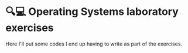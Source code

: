 # 🔍💻 Operating Systems laboratory exercises

Here I'll put some codes I end up having to write as part of the exercises.
